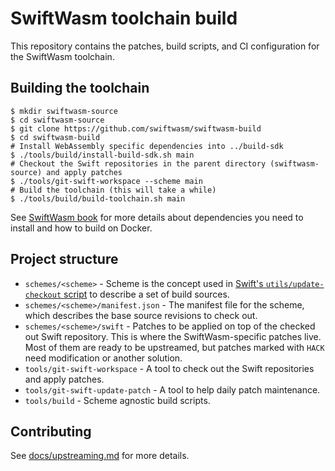 # SwiftWasm toolchain build

This repository contains the patches, build scripts, and CI configuration for the SwiftWasm toolchain.

## Building the toolchain

```
$ mkdir swiftwasm-source
$ cd swiftwasm-source
$ git clone https://github.com/swiftwasm/swiftwasm-build
$ cd swiftwasm-build
# Install WebAssembly specific dependencies into ../build-sdk
$ ./tools/build/install-build-sdk.sh main
# Checkout the Swift repositories in the parent directory (swiftwasm-source) and apply patches
$ ./tools/git-swift-workspace --scheme main
# Build the toolchain (this will take a while)
$ ./tools/build/build-toolchain.sh main
```

See [SwiftWasm book](https://book.swiftwasm.org/contribution-guide/how-to-build-toolchain.html) for more details about dependencies you need to install and how to build on Docker.

## Project structure

- `schemes/<scheme>` - Scheme is the concept used in [Swift's `utils/update-checkout` script](https://github.com/apple/swift/blob/main/utils/update-checkout) to describe a set of build sources.
- `schemes/<scheme>/manifest.json` - The manifest file for the scheme, which describes the base source revisions to check out.
- `schemes/<scheme>/swift` - Patches to be applied on top of the checked out Swift repository. This is where the SwiftWasm-specific patches live. Most of them are ready to be upstreamed, but patches marked with `HACK` need modification or another solution.
- `tools/git-swift-workspace` - A tool to check out the Swift repositories and apply patches.
- `tools/git-swift-update-patch` - A tool to help daily patch maintenance.
- `tools/build` - Scheme agnostic build scripts.

## Contributing

See [docs/upstreaming.md](docs/upstreaming.md) for more details.
